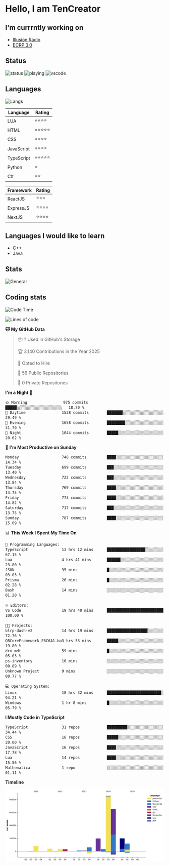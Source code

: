 # Hello, I am TenCreator

## I'm currrntly working on
- [Illusion Radio](https://illusionradio.co.uk/)
- [ECRP 3.0](http://github.com/Emerald-Coast-Roleplay/)

## Status
![status](https://api.statusbadges.me/badge/status/518334475038359555?simple=true&style=for-the-badge)
![playing](https://api.statusbadges.me/badge/playing/518334475038359555?style=for-the-badge)
![vscode](https://api.statusbadges.me/badge/vscode/518334475038359555?style=for-the-badge)

## Languages
![Langs](https://github-readme-stats.vercel.app/api/top-langs/?username=tencreator&layout=compact&theme=radical)


|Language|Rating|
|--------|------|
|LUA|⭐️⭐️⭐️⭐️|
|HTML|⭐️⭐️⭐️⭐️⭐️|
|CSS|⭐️⭐️⭐️⭐️|
|JavaScript|⭐️⭐️⭐️⭐️|
|TypeScript|⭐️⭐️⭐️⭐️⭐️|
|Python|⭐️|
|C#|⭐️⭐️ |

|Framework|Rating|
|--------|------|
|ReactJS|⭐️⭐️⭐|
|ExpressJS|⭐️⭐️⭐️⭐️|
|NextJS|⭐️⭐️⭐⭐️|

## Languages I would like to learn
- C++
- Java

## Stats
![General](https://github-readme-stats.vercel.app/api?username=tencreator&show_icons=true&theme=radical)

## Coding stats

<!--START_SECTION:waka-->
![Code Time](http://img.shields.io/badge/Code%20Time-605%20hrs%2017%20mins-blue)

![Lines of code](https://img.shields.io/badge/From%20Hello%20World%20I%27ve%20Written-2.3%20million%20lines%20of%20code-blue)

**🐱 My GitHub Data** 

> 📦 ? Used in GitHub's Storage 
 > 
> 🏆 3,140 Contributions in the Year 2025
 > 
> 💼 Opted to Hire
 > 
> 📜 56 Public Repositories 
 > 
> 🔑 0 Private Repositories 
 > 
**I'm a Night 🦉** 

```text
🌞 Morning                975 commits         █████░░░░░░░░░░░░░░░░░░░░   18.70 % 
🌆 Daytime                1538 commits        ███████░░░░░░░░░░░░░░░░░░   29.49 % 
🌃 Evening                1658 commits        ████████░░░░░░░░░░░░░░░░░   31.79 % 
🌙 Night                  1044 commits        █████░░░░░░░░░░░░░░░░░░░░   20.02 % 
```
📅 **I'm Most Productive on Sunday** 

```text
Monday                   748 commits         ████░░░░░░░░░░░░░░░░░░░░░   14.34 % 
Tuesday                  699 commits         ███░░░░░░░░░░░░░░░░░░░░░░   13.40 % 
Wednesday                722 commits         ███░░░░░░░░░░░░░░░░░░░░░░   13.84 % 
Thursday                 769 commits         ████░░░░░░░░░░░░░░░░░░░░░   14.75 % 
Friday                   773 commits         ████░░░░░░░░░░░░░░░░░░░░░   14.82 % 
Saturday                 717 commits         ███░░░░░░░░░░░░░░░░░░░░░░   13.75 % 
Sunday                   787 commits         ████░░░░░░░░░░░░░░░░░░░░░   15.09 % 
```


📊 **This Week I Spent My Time On** 

```text
💬 Programming Languages: 
TypeScript               13 hrs 12 mins      █████████████████░░░░░░░░   67.15 % 
Lua                      4 hrs 41 mins       ██████░░░░░░░░░░░░░░░░░░░   23.80 % 
JSON                     35 mins             █░░░░░░░░░░░░░░░░░░░░░░░░   03.03 % 
Prisma                   26 mins             █░░░░░░░░░░░░░░░░░░░░░░░░   02.28 % 
Bash                     14 mins             ░░░░░░░░░░░░░░░░░░░░░░░░░   01.20 % 

🔥 Editors: 
VS Code                  19 hrs 40 mins      █████████████████████████   100.00 % 

🐱‍💻 Projects: 
blrp-dash-v2             14 hrs 19 mins      ██████████████████░░░░░░░   72.76 % 
QBCoreFramework_E6C6A1.ba3 hrs 53 mins       █████░░░░░░░░░░░░░░░░░░░░   19.80 % 
drx_mdt                  59 mins             █░░░░░░░░░░░░░░░░░░░░░░░░   05.03 % 
ps-inventory             10 mins             ░░░░░░░░░░░░░░░░░░░░░░░░░   00.89 % 
Unknown Project          9 mins              ░░░░░░░░░░░░░░░░░░░░░░░░░   00.77 % 

💻 Operating System: 
Linux                    18 hrs 32 mins      ████████████████████████░   94.21 % 
Windows                  1 hr 8 mins         █░░░░░░░░░░░░░░░░░░░░░░░░   05.79 % 
```

**I Mostly Code in TypeScript** 

```text
TypeScript               31 repos            █████████░░░░░░░░░░░░░░░░   34.44 % 
CSS                      18 repos            █████░░░░░░░░░░░░░░░░░░░░   20.00 % 
JavaScript               16 repos            ████░░░░░░░░░░░░░░░░░░░░░   17.78 % 
Lua                      14 repos            ████░░░░░░░░░░░░░░░░░░░░░   15.56 % 
Mathematica              1 repo              ░░░░░░░░░░░░░░░░░░░░░░░░░   01.11 % 
```



**Timeline**

![Lines of Code chart](https://raw.githubusercontent.com/tencreator/tencreator/main/assets/bar_graph.png)


<!--END_SECTION:waka-->
